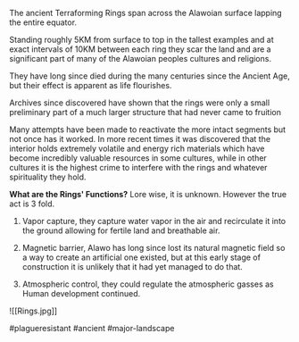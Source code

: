 The ancient Terraforming Rings span across the Alawoian surface lapping the entire equator.

Standing roughly 5KM from surface to top in the tallest examples and at exact intervals of 10KM between each ring they scar the land and are a significant part of many of the Alawoian peoples cultures and religions.

They have long since died during the many centuries since the Ancient Age, but their effect is apparent as life flourishes.

Archives since discovered have shown that the rings were only a small preliminary part of a much larger structure that had never came to fruition

Many attempts have been made to reactivate the more intact segments but not once has it worked. In more recent times it was discovered that the interior holds extremely volatile and energy rich materials which have become incredibly valuable resources in some cultures, while in other cultures it is the highest crime to interfere with the rings and whatever spirituality they hold.

**What are the Rings' Functions?**
Lore wise, it is unknown.
However the true act is 3 fold.

1.  Vapor capture, they capture water vapor in the air and recirculate it into the ground allowing for fertile land and breathable air.
    
2.  Magnetic barrier, Alawo has long since lost its natural magnetic field so a way to create an artificial one existed, but at this early stage of construction it is unlikely that it had yet managed to do that.
    
3.  Atmospheric control, they could regulate the atmospheric gasses as Human development continued.

![[Rings.jpg]]

#plagueresistant #ancient
#major-landscape